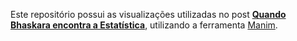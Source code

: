 
Este repositório possui as visualizações utilizadas no post [**Quando Bhaskara encontra a Estatística**](https://bit.ly/fp_bhaskara_stats), utilizando a ferramenta [Manim](https://www.manim.community/).